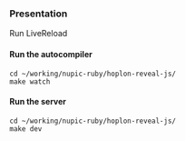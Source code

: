 
### Presentation

Run LiveReload

#### Run the autocompiler

    cd ~/working/nupic-ruby/hoplon-reveal-js/
    make watch

#### Run the server

    cd ~/working/nupic-ruby/hoplon-reveal-js/
    make dev

